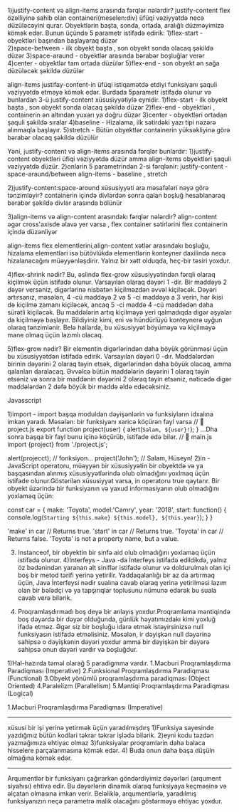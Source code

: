 1)justify-content və align-items arasında fərqlər nələrdir?
justify-content flex özəlliyinə sahib olan containeri(meselen:div) üfüqi vəziyyətdə necə düzüləcəyini qurar. Obyektlərin başta, sonda, ortada, aralığlı düzməyimizə kömək edər. Bunun üçündə 5 parametr istifadə edirik:
1)flex-start - obyektləri başından başlayaraq düzər                        
2)space-between - ilk obyekt başta , son obyekt sonda olacaq şəkildə düzər
3)space-araund - obyektlər arasında bərabər boşluğlar verər                     
4)center - obyektlər tam ortada düzülər
5)flex-end - son obyekt ən sağa düzüləcək şəkildə düzülər


align-items justifay-content-in üfüqi istiqamətdə etdiyi funksiyanı şaquli vəziyyətdə etməyə kömək edər. Burdada 5parametr istifadə olunur və bunlardan 3-ü justify-content xüsusiyyətiylə eynidir.
1)flex-start - ilk obyekt başta , son obyekt sonda olacaq şəkildə düzər
2)flex-end - obyektləri , containerin ən altından yuxarı ya doğru düzər
3)center - obyektləri  ortadan şaquli şəkildə sıralar
4)baseline - Hizalama, ilk sətirdəki yazı tipi nəzərə alınmaqla başlayır.
5)stretch - Bütün obyektlər containerin yüksəkliyinə görə bərabər olacaq şəkildə düzülür

Yəni, justify-content və align-items arasında fərqlər bunlardır:
1)justify-content obyektləri üfiqi vəziyyətdə düzür amma align-items obyektləri şaquli vəziyyətdə düzür.
2)onlarin 5 parametrindən 2-si fərqlənir: justify-content - space-araund/between  align-items - baseline , stretch

2)justify-content:space-around xüsusiyyəti ara məsafələri nəyə görə tənzimləyir?
containerin içində divlərdən sonra qalan boşluğ hesablanaraq bərabər şəkildə divlər arasında bölünür

3)align-items və align-content arasındakı fərqlər nələrdir?
align-content əgər cross'axisde əlavə yer varsa , flex container sətirlərini flex containerin içində düzənliyər

align-items flex elementlerini,align-content xətlər arasındakı boşluğu, hizalama elementləri isə bütövlükdə elementlərin konteyner daxilində necə hizalanacağını müəyyənləşdirir. Yalnız bir xətt olduqda, heç-bir təsiri yoxdur.

4)flex-shrink nədir?
Bu, əslində flex-grow xüsusiyyətindən fərqli olaraq kiçilmək üçün istifadə olunur. Varsayılan olaraq dəyəri 1 -dir. Bir maddəyə 2 dəyər versəniz, digərlərinə nisbətən kiçilməzdən əvvəl kiçiləcək. Dəyəri artırsanız, məsələn, 4 -cü maddəyə 2 və 5 -ci maddəyə a 3 verin, hər ikisi də kiçilmə zamanı kiçiləcək, ancaq 5 -ci maddə 4 -cü maddədən daha sürətli kiçiləcək. Bu maddələrin artıq kiçilməyə yeri qalmadıqda digər əşyalar da kiçilməyə başlayır. Bildiyiniz kimi, eni və hündürlüyü konteynerə uyğun olaraq tənzimlənir. Belə hallarda, bu xüsusiyyət böyüməyə və kiçilməyə mane olmaq üçün lazımlı olacaq.


5)flex-grow nədir?
Bir elementin digərlərindən daha böyük görünməsi üçün bu xüsusiyyətdən istifadə edirik. Varsayılan dəyəri 0 -dır. Maddələrdən birinin dəyərini 2 olaraq təyin etsək, digərlərindən daha böyük olacaq, amma qalanları daralacaq. Əvvəlcə bütün maddələrin dəyərini 1 olaraq təyin etsəniz və sonra bir maddənin dəyərini 2 olaraq təyin etsəniz, nəticədə digər maddələrdən 2 dəfə böyük bir maddə əldə edəcəksiniz.




Javasscript


1)import - import başqa moduldan dəyişənlərin və funksiyların idxalına imkan yaradı.
Məsələn: bir funksiyanı xaricə köçürən fayl varsa
// 📁 project.js
export function project(user) {
  alert(`Salam, ${user}!`);
}
...Dha sonra başqa bir fayl bunu içinə köçürüb, istifade edə bilər.
// 📁 main.js
import {project} from './project.js';

alert(projecct); // fonksiyon...
project('John'); // Salam, Hüseyn!
2)in - JavaScript operatoru, müəyyən bir xüsusiyyətin bir obyektdə və ya başqasından alınmış xüsusiyyətlərində olub olmadığını yoxlmaq üçün istifade olunur.Göstərilən xüsusiyyət varsa, in operatoru true qaytarır.
Bir obyekt üzərində bir funksiyanın və yaxud informasiyanın olub olmadığını yoxlamaq üçün:

const car = {
  make: 'Toyota',
  model:'Camry',
  year: '2018',
  start: function() {
    console.log(`Starting ${this.make} ${this.model}, ${this.year}`);
  }
}

'make' in car // Returns true.
'start' in car // Returns true.
'Toyota' in car // Returns false. 'Toyota' is not a property name, but a value.

3) Instanceof, bir obyektin bir sinfə aid olub olmadığını yoxlamaq üçün istifadə olunur.
4)İnterfeys - Java -da İnterfeys istifadə edildikdə, yalnız öz bədənindən yaranan alt siniflər istifadə olunur və doldurulmalı olan içi boş bir metod tərifi yerinə yetirilir. Yaddaqalanlığı bir az da artırmaq üçün, Java İnterfeysi nədir sualına cavab olaraq yerinə yetirilməsi lazım olan bir bələdçi və ya tapşırıqlar toplusunu nümunə edərək bu suala cavab verə bilərik.

4) Proqramlaşdırmadı boş deyə bir anlayış yoxdur.Proqramlama məntiqində boş dəyərdə bir dəyər olduğunda, günlük həyatımızdakı kimi yoxluğ ifadə etməz. Əgər siz bir boşluğu idarə etmək istəyirsinizsə null funksiyasın istifadə etməlisiniz. Məsələn,  ir dəyişkən null dəyərinə sahipsə o dəyişkənin dəyəri yoxdur amma bir dəyişkən bir dəyərə sahipsə onun dəyəri vardır və boşluğdur.





1)Hal-hazırda təməl olarağ 5 paradigmma vardır.
  1.Məcburi Proqramlaşdırma Paradiqması (Imperative)
  2.Funksional Proqramlaşdırma Paradiqması (Functional)
  3.Obyekt yönümlü proqramlaşdırma paradiqması (Object Oriented)
  4.Paralelizm (Parallelism)
  5.Məntiqi Proqramlaşdırma Paradiqması (Logical)


1.Məcburi Proqramlaşdırma Paradiqması (Imperative)





-------------------------------------------------------------------
xüsusi bir işi yerinə yetirmək üçün yaradılmışdırş
1)Funksiya sayesinde yazdığmız bütün kodlari təkrar təkrar işlədə bilərik.
2)eyni kodu təzdən yazmağımıza ehtiyac olmaz
3)funksiyalar proqramlarin daha balaca hisselere parçalanmasına kömək edər.
4) Buda onun daha başa düşüln olmağına kömək edər.

-----------------
Arqumentlər bir funksiyanı çağırarkən göndərdiyimiz dəyərləri (arqument siyahısı) ehtiva edir. Bu dəyərlərin dinamik olaraq funksiyaya keçməsinə və əlçatan olmasına imkan verir. Beləliklə, arqumentlərlə, yaradılmış funksiyanızın neçə parametrə malik olacağını göstərməyə ehtiyac yoxdur.


